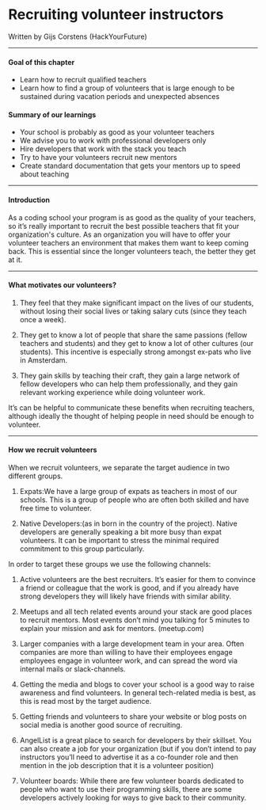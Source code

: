 # Recruiting volunteer instructors

Written by Gijs Corstens (HackYourFuture)

------

#### Goal of this chapter

- Learn how to recruit qualified teachers
- Learn how to find a group of volunteers that is large enough to be sustained during vacation periods and unexpected absences

#### Summary of our learnings

- Your school is probably as good as your volunteer teachers
- We advise you to work with professional developers only
- Hire developers that work with the stack you teach
- Try to have your volunteers recruit new mentors
- Create standard documentation that gets your mentors up to speed about teaching

------

#### Introduction
As a coding school your program is as good as the quality of your teachers, so it’s really important to recruit the best possible teachers that fit your organization's culture. As an organization you will have to offer your volunteer teachers an environment that makes them want to keep coming back. This is essential since the longer volunteers teach, the better they get at it.

------

#### What motivates our volunteers?

1. They feel that they make significant impact on the lives of our students, without losing their social lives or taking salary cuts (since they teach once a week).

2. They get to know a lot of people that share the same passions (fellow teachers and students) and they get to know a lot of other cultures (our students). This incentive is especially strong amongst ex-pats who live in Amsterdam.

3. They gain skills by teaching their craft, they gain a large network of fellow developers who can help them professionally, and they gain relevant working experience while doing volunteer work.

It’s can be helpful to communicate these benefits when recruiting teachers, although ideally the thought of helping people in need should be enough to volunteer.

----------

#### How we recruit volunteers
When we recruit volunteers, we separate the target audience in two different groups.

1. Expats:We have a large group of expats as teachers in most of our schools. This is a group of people who are often both skilled and have free time to volunteer.

2. Native Developers:(as in born in the country of the project). Native developers are generally speaking a bit more busy than expat volunteers. It can be important to stress the minimal required commitment to this group particularly.

In order to target these groups we use the following channels:

1. Active volunteers are the best recruiters. It’s easier for them to convince a friend or colleague that the work is good, and if you already have strong developers they will likely have friends with similar ability.

2. Meetups and all tech related events around your stack are good places to recruit mentors. Most events don’t mind you talking for 5 minutes to explain your mission and ask for mentors. (meetup.com)

3. Larger companies with a large development team in your area. Often companies are more than willing to have their employees engage employees engage in volunteer work, and can spread the word via internal mails or slack-channels.

4. Getting the media and blogs to cover your school is a good way to raise awareness and find volunteers. In general tech-related media is best, as this is read most by the target audience.

5. Getting friends and volunteers to share your website or blog posts on social media is another good source of recruiting.

6. AngelList is a great place to search for developers by their skillset. You can also create a job for your organization (but if you don’t intend to pay instructors you’ll need to advertise it as a co-founder role and then mention in the job description that it is a volunteer position)

7. Volunteer boards: While there are few volunteer boards dedicated to people who want to use their programming skills, there are some developers actively looking for ways to give back to their community.